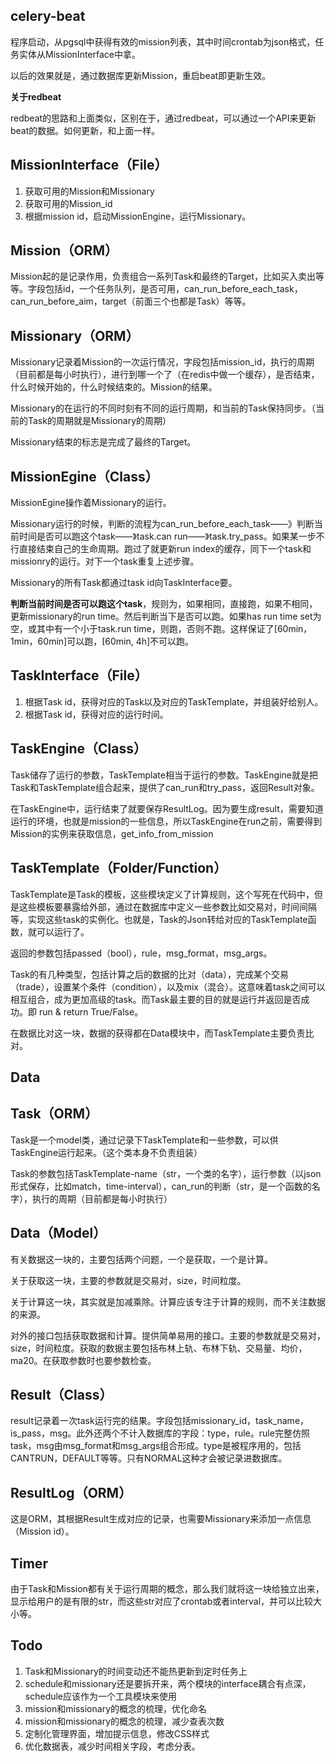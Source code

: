 ## celery-beat

程序启动，从pgsql中获得有效的mission列表，其中时间crontab为json格式，任务实体从MissionInterface中拿。

以后的效果就是，通过数据库更新Mission，重启beat即更新生效。

**关于redbeat**

redbeat的思路和上面类似，区别在于，通过redbeat，可以通过一个API来更新beat的数据。如何更新，和上面一样。

## MissionInterface（File）

1. 获取可用的Mission和Missionary
2. 获取可用的Mission_id
3. 根据mission id，启动MissionEngine，运行Missionary。

## Mission（ORM）

Mission起的是记录作用，负责组合一系列Task和最终的Target，比如买入卖出等等。字段包括id，一个任务队列，是否可用，can_run_before_each_task，can_run_before_aim，target（前面三个也都是Task）等等。

## Missionary（ORM）

Missionary记录着Mission的一次运行情况，字段包括mission_id，执行的周期（目前都是每小时执行），进行到哪一个了（在redis中做一个缓存），是否结束，什么时候开始的，什么时候结束的。Mission的结果。

Missionary的在运行的不同时刻有不同的运行周期，和当前的Task保持同步。（当前的Task的周期就是Missionary的周期）

Missionary结束的标志是完成了最终的Target。

## MissionEgine（Class）

MissionEgine操作着Missionary的运行。

Missionary运行的时候，判断的流程为can_run_before_each_task——》判断当前时间是否可以跑这个task——》task.can run——》task.try_pass。如果某一步不行直接结束自己的生命周期。跑过了就更新run index的缓存，同下一个task和missionry的运行。对下一个task重复上述步骤。

Missionary的所有Task都通过task id向TaskInterface要。

**判断当前时间是否可以跑这个task**，规则为，如果相同，直接跑，如果不相同，更新missionary的run time。然后判断当下是否可以跑。如果has run time set为空，或其中有一个小于task.run time，则跑，否则不跑。这样保证了[60min，1min，60min]可以跑，[60min, 4h]不可以跑。

## TaskInterface（File）

1. 根据Task id，获得对应的Task以及对应的TaskTemplate，并组装好给别人。
2. 根据Task id，获得对应的运行时间。

## TaskEngine（Class）

Task储存了运行的参数，TaskTemplate相当于运行的参数。TaskEngine就是把Task和TaskTemplate组合起来，提供了can_run和try_pass，返回Result对象。

在TaskEngine中，运行结束了就要保存ResultLog。因为要生成result，需要知道运行的环境，也就是mission的一些信息，所以TaskEngine在run之前，需要得到Mission的实例来获取信息，get_info_from_mission

## TaskTemplate（Folder/Function）

TaskTemplate是Task的模板，这些模块定义了计算规则，这个写死在代码中，但是这些模板要暴露给外部，通过在数据库中定义一些参数比如交易对，时间间隔等，实现这些task的实例化。也就是，Task的Json转给对应的TaskTemplate函数，就可以运行了。

返回的参数包括passed（bool），rule，msg_format，msg_args。

Task的有几种类型，包括计算之后的数据的比对（data），完成某个交易（trade），设置某个条件（condition），以及mix（混合）。这意味着task之间可以相互组合，成为更加高级的task。而Task最主要的目的就是运行并返回是否成功。即 run & return True/False。

在数据比对这一块，数据的获得都在Data模块中，而TaskTemplate主要负责比对。

## Data

## Task（ORM）

Task是一个model类，通过记录下TaskTemplate和一些参数，可以供TaskEngine运行起来。（这个类本身不负责组装）

Task的参数包括TaskTemplate-name（str，一个类的名字），运行参数（以json形式保存，比如match，time-interval），can_run的判断（str，是一个函数的名字），执行的周期（目前都是每小时执行）

## Data（Model）

有关数据这一块的，主要包括两个问题，一个是获取，一个是计算。

关于获取这一块，主要的参数就是交易对，size，时间粒度。

关于计算这一块，其实就是加减乘除。计算应该专注于计算的规则，而不关注数据的来源。

对外的接口包括获取数据和计算。提供简单易用的接口。主要的参数就是交易对，size，时间粒度。获取的数据主要包括布林上轨、布林下轨、交易量、均价，ma20。在获取参数时也要参数检查。

## Result（Class）

result记录着一次task运行完的结果。字段包括missionary_id，task_name，is_pass，msg。此外还两个不计入数据库的字段：type，rule。rule完整仿照task，msg由msg_format和msg_args组合形成。type是被程序用的，包括CANTRUN，DEFAULT等等。只有NORMAL这种才会被记录进数据库。

## ResultLog（ORM）

这是ORM，其根据Result生成对应的记录，也需要Missionary来添加一点信息（Mission id）。

## Timer

由于Task和Mission都有关于运行周期的概念，那么我们就将这一块给独立出来，显示给用户的是有限的str，而这些str对应了crontab或者interval，并可以比较大小等。

## Todo

1. Task和Missionary的时间变动还不能热更新到定时任务上
2. schedule和missionary还是要拆开来，两个模块的interface耦合有点深，schedule应该作为一个工具模块来使用
3. mission和missionary的概念的梳理，优化命名
3. mission和missionary的概念的梳理，减少查表次数
4. 定制化管理界面，增加提示信息，修改CSS样式
5. 优化数据表，减少时间相关字段，考虑分表。